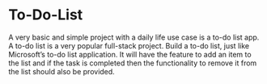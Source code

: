 # To-Do-List
A very basic and simple project with a daily life use case is a to-do list app. A to-do list is a very popular full-stack project. Build a to-do list, just like Microsoft’s to-do list application. It will have the feature to add an item to the list and if the task is completed then the functionality to remove it from the list should also be provided. 
